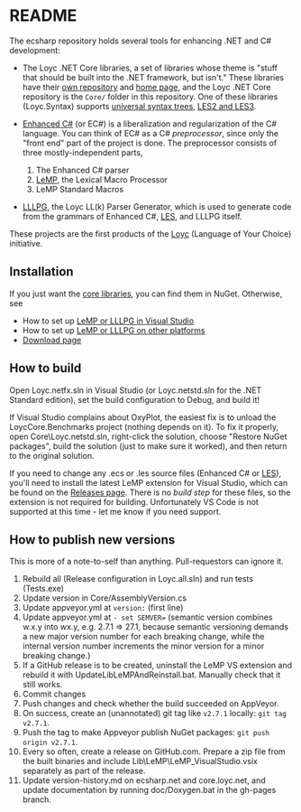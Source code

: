 README
======

The ecsharp repository holds several tools for enhancing .NET and C# development:

- The Loyc .NET Core libraries, a set of libraries whose theme is "stuff that 
  should be built into the .NET framework, but isn't." These libraries have their
  [own repository](http://github.com/qwertie/LoycCore) and [home page](http://core.loyc.net),
  and the Loyc .NET Core repository is the `Core/` folder in this repository.
  One of these libraries (Loyc.Syntax) supports [universal syntax trees](http://loyc.net/loyc-trees),
  [LES2 and LES3](http://loyc.net/les).

- [Enhanced C#](http://ecsharp.net) (or EC#) is a liberalization and regularization of the C# language.
  You can think of EC# as a C# _preprocessor_, since only the "front end" part of the project is done.
  The preprocessor consists of three mostly-independent parts,
    1. The Enhanced C# parser
    2. [LeMP](http://ecsharp.net/lemp), the Lexical Macro Processor
    3. LeMP Standard Macros

- [LLLPG](http://ecsharp.net/lllpg), the Loyc LL(k) Parser Generator, which is used 
  to generate code from the grammars of Enhanced C#, [LES](http://loyc.net/les), and 
  LLLPG itself.

These projects are the first products of the [Loyc](http://loyc.net) (Language of Your Choice) initiative.

Installation
------------

If you just want the [core libraries](http://core.loyc.net/), you can find them in NuGet. Otherwise, see

- How to set up [LeMP or LLLPG in Visual Studio](http://ecsharp.net/lemp/install.html)
- How to set up [LeMP or LLLPG on other platforms](http://ecsharp.net/lemp/install.html#on-other-platforms)
- [Download page](https://github.com/qwertie/ecsharp/releases)

How to build
------------

Open Loyc.netfx.sln in Visual Studio (or Loyc.netstd.sln for the .NET Standard edition), set the build configuration to Debug, and build it!

If Visual Studio complains about OxyPlot, the easiest fix is to unload the LoycCore.Benchmarks project (nothing depends on it). To fix it properly, open Core\Loyc.netstd.sln, right-click the solution, choose "Restore NuGet packages", build the solution (just to make sure it worked), and then return to the original solution.

If you need to change any .ecs or .les source files (Enhanced C# or [LES](http://loyc.net/les/)), you'll need to install the latest LeMP extension for Visual Studio, which can be found on the [Releases page](https://github.com/qwertie/ecsharp/releases). There is no _build step_ for these files, so the extension is not required for building. Unfortunately VS Code is not supported at this time - let me know if you need support.

How to publish new versions
---------------------------

This is more of a note-to-self than anything. Pull-requestors can ignore it.

1. Rebuild all (Release configuration in Loyc.all.sln) and run tests (Tests.exe)
2. Update version in Core/AssemblyVersion.cs
3. Update appveyor.yml at `version:` (first line)
4. Update appveyor.yml at `- set SEMVER=` (semantic version combines w.x.y into wx.y, e.g. 2.7.1 => 27.1, because semantic versioning demands a new major version number for each breaking change, while the internal version number increments the minor version for a minor breaking change.)
5. If a GitHub release is to be created, uninstall the LeMP VS extension and rebuild it with UpdateLibLeMPAndReinstall.bat. Manually check that it still works.
6. Commit changes
7. Push changes and check whether the build succeeded on AppVeyor.
8. On success, create an (unannotated) git tag like `v2.7.1` locally: `git tag v2.7.1`.
9. Push the tag to make Appveyor publish NuGet packages: `git push origin v2.7.1`.
10. Every so often, create a release on GitHub.com. Prepare a zip file from the built binaries and include Lib\LeMP\LeMP_VisualStudio.vsix separately as part of the release.
11. Update version-history.md on ecsharp.net and core.loyc.net, and update documentation by running doc/Doxygen.bat in the gh-pages branch.
